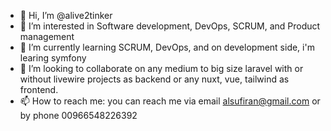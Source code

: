 - 👋 Hi, I’m @alive2tinker
- 👀 I’m interested in Software development, DevOps, SCRUM, and Product management
- 🌱 I’m currently learning SCRUM, DevOps, and on development side, i'm learing symfony
- 💞️ I’m looking to collaborate on any medium to big size laravel with or without livewire projects as backend or any nuxt, vue, tailwind as frontend.
- 📫 How to reach me: you can reach me via email alsufiran@gmail.com or by phone 00966548226392

<!---
alive2tinker/alive2tinker is a ✨ special ✨ repository because its `README.md` (this file) appears on your GitHub profile.
You can click the Preview link to take a look at your changes.
--->

